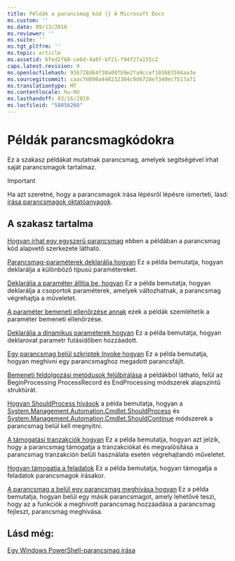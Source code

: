 ```yaml
---
title: Példák a parancsmag kód |} A Microsoft Docs
ms.custom: ''
ms.date: 09/13/2016
ms.reviewer: ''
ms.suite: ''
ms.tgt_pltfrm: ''
ms.topic: article
ms.assetid: 6fed2f68-ce6d-4a8f-bf21-f94f27a155c2
caps.latest.revision: 9
ms.openlocfilehash: 936728d64f30a08fb9e2fa9ccef103683594aa3e
ms.sourcegitcommit: caac7d098a448232304c9d6728e7340ec7517a71
ms.translationtype: MT
ms.contentlocale: hu-HU
ms.lasthandoff: 03/16/2019
ms.locfileid: "58056260"
---
```

# <a name="examples-of-cmdlet-code"></a>Példák parancsmagkódokra

Ez a szakasz példákat mutatnak parancsmag, amelyek segítségével írhat saját parancsmagok tartalmaz.

> [!IMPORTANT]
> Ha azt szeretné, hogy a parancsmagok írása lépésről lépésre ismerteti, lásd: [írása parancsmagok oktatóanyagok](./tutorials-for-writing-cmdlets.md).

## <a name="in-this-section"></a>A szakasz tartalma

[Hogyan írhat egy egyszerű parancsmag](./how-to-write-a-simple-cmdlet.md) ebben a példában a parancsmag kód alapvető szerkezete látható.

[Parancsmag-paraméterek deklarálja hogyan](./how-to-declare-cmdlet-parameters.md) Ez a példa bemutatja, hogyan deklarálja a különböző típusú paramétereket.

[Deklarálja a paraméter állítja be, hogyan](./how-to-declare-parameter-sets.md) Ez a példa bemutatja, hogyan deklarálja a csoportok paraméterek, amelyek változhatnak, a parancsmag végrehajtja a műveletet.

[A paraméter bemeneti ellenőrzése annak](./how-to-validate-parameter-input.md) ezek a példák szemléltetik a paraméter bemeneti ellenőrzése.

[Deklarálja a dinamikus paraméterek hogyan](./how-to-declare-dynamic-parameters.md) Ez a példa bemutatja, hogyan deklarovat parametr futásidőben hozzáadott.

[Egy parancsmag belül szkriptek Invoke hogyan](./how-to-invoke-scripts-within-a-cmdlet.md) Ez a példa bemutatja, hogyan meghívni egy parancsmaghoz megadott parancsfájlt.

[Bemeneti feldolgozási metódusok felülbírálása](./how-to-override-input-processing-methods.md) a példákból látható, felül az BeginProcessing ProcessRecord és EndProcessing módszerek alapszintű struktúrát.

[Hogyan ShouldProcess hívások](./how-to-request-confirmations.md) a példa bemutatja, hogyan a [System.Management.Automation.Cmdlet.ShouldProcess](/dotnet/api/System.Management.Automation.Cmdlet.ShouldProcess) és [System.Management.Automation.Cmdlet.ShouldContinue](/dotnet/api/System.Management.Automation.Cmdlet.ShouldContinue) módszerek a parancsmag belül kell megnyitni.

[A támogatási tranzakciók hogyan](./how-to-support-transactions.md) Ez a példa bemutatja, hogyan azt jelzik, hogy a parancsmag támogatja a tranzakciókat és megvalósítása a parancsmag tranzakción belüli használata esetén végrehajtandó műveletet.

[Hogyan támogatja a feladatok](./how-to-support-jobs.md) Ez a példa bemutatja, hogyan támogatja a feladatok parancsmagok írásakor.

[A parancsmag a belül egy parancsmag meghívása hogyan](./how-to-invoke-a-cmdlet-from-within-a-cmdlet.md) Ez a példa bemutatja, hogyan belül egy másik parancsmagot, amely lehetővé teszi, hogy az a funkciók a meghívott parancsmag hozzáadása a parancsmag fejleszt, parancsmag meghívása.

## <a name="see-also"></a>Lásd még:

[Egy Windows PowerShell-parancsmag írása](./writing-a-windows-powershell-cmdlet.md)
